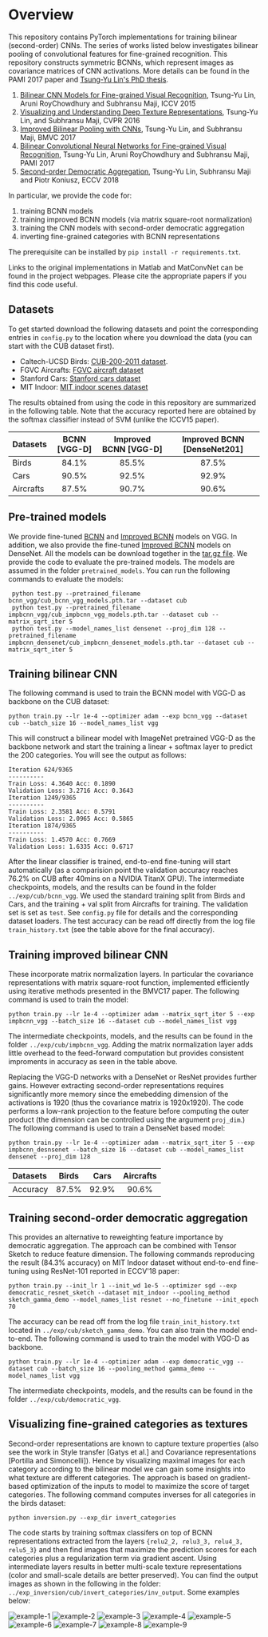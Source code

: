 # Overview
This repository contains PyTorch implementations for training bilinear
  (second-order) CNNs. 
The series of works listed below investigates bilinear pooling of
  convolutional features for fine-grained recognition.
This repository constructs symmetric BCNNs, which represent images as
  covariance matrices of CNN activations. More details can be found in
  the PAMI 2017 paper and [Tsung-Yu Lin's PhD
  thesis](http://vis-www.cs.umass.edu/papers/tsungyu_thesis.pdf).

1. [Bilinear CNN Models for Fine-grained Visual
   Recognition](http://vis-www.cs.umass.edu/bcnn/), Tsung-Yu Lin,
   Aruni RoyChowdhury and Subhransu Maji, ICCV 2015
1. [Visualizing and Understanding Deep Texture
   Representations](http://vis-www.cs.umass.edu/bcnn/), Tsung-Yu Lin,
   and Subhransu Maji, CVPR 2016
1. [Improved Bilinear Pooling with
   CNNs](http://vis-www.cs.umass.edu/bcnn/), Tsung-Yu Lin, and
   Subhransu Maji, BMVC 2017
1. [Bilinear Convolutional Neural Networks for Fine-grained Visual
   Recognition](http://vis-www.cs.umass.edu/bcnn/), Tsung-Yu Lin,
   Aruni RoyChowdhury and Subhransu Maji, PAMI 2017
1. [Second-order Democratic
   Aggregation](http://vis-www.cs.umass.edu/o2dp/), Tsung-Yu Lin,
   Subhransu Maji and Piotr Koniusz, ECCV 2018
   


In particular, we provide the code for:
1. training BCNN models
2. training improved BCNN models (via matrix square-root normalization)
3. training the CNN models with second-order democratic aggregation
4. inverting fine-grained categories with BCNN representations

The prerequisite can be installed by `pip install -r requirements.txt`.

Links to the original implementations in Matlab and MatConvNet can
be found in the project webpages.
Please cite the appropriate papers if you find this code
useful.


## Datasets
To get started download the following datasets and point the
corresponding entries in `config.py` to the location where you
download the data (you can start with the CUB dataset first).
* Caltech-UCSD Birds: [CUB-200-2011 dataset](http://www.vision.caltech.edu/visipedia/CUB-200-2011.html).
* FGVC Aircrafts: [FGVC aircraft dataset](http://www.robots.ox.ac.uk/~vgg/data/oid/)
* Stanford Cars: [Stanford cars dataset](http://ai.stanford.edu/~jkrause/cars/car_dataset.html)
* MIT Indoor: [MIT indoor scenes dataset](http://web.mit.edu/torralba/www/indoor.html)

The results obtained from using the code in this repository are
summarized in the following table. Note that the accuracy reported here are obtained by
the softmax classifier instead of SVM (unlike the ICCV15 paper).

| Datasets    | BCNN [VGG-D]  |   Improved BCNN [VGG-D]   |   Improved BCNN [DenseNet201]
| :---        |    :----:     |           :---:           |     :--:
| Birds       |    84.1%      |           85.5%           |     87.5%
| Cars        |    90.5%      |           92.5%           |     92.9%
| Aircrafts   |    87.5%      |           90.7%           |     90.6%


## Pre-trained models
We provide fine-tuned [BCNN](http://maxwell.cs.umass.edu/bcnn/pytorch_models/bcnn_vgg/) and [Improved BCNN](http://maxwell.cs.umass.edu/bcnn/pytorch_models/impbcnn_vgg/) models on VGG. In addition, we also provide the fine-tuned [Improved BCNN](http://maxwell.cs.umass.edu/bcnn/pytorch_models/impbcnn_densenet/) models on DenseNet. All the models can be download together in the [tar.gz file](http://maxwell.cs.umass.edu/bcnn/pytorch_models/pytorch_bcnn_pretrained_models.tar.gz). We provide the code to evaluate the pre-trained models. The models are assumed in the folder `pretrained_models`. You can run the following commands to evaluate the models:

     python test.py --pretrained_filename bcnn_vgg/cub_bcnn_vgg_models.pth.tar --dataset cub
     python test.py --pretrained_filename impbcnn_vgg/cub_impbcnn_vgg_models.pth.tar --dataset cub --matrix_sqrt_iter 5
     python test.py --model_names_list densenet --proj_dim 128 --pretrained_filename impbcnn_densenet/cub_impbcnn_densenet_models.pth.tar --dataset cub --matrix_sqrt_iter 5

## Training bilinear CNN
The following command is used to train the BCNN model with VGG-D as
backbone on the CUB dataset:

    python train.py --lr 1e-4 --optimizer adam --exp bcnn_vgg --dataset cub --batch_size 16 --model_names_list vgg
   
This will construct a bilinear model with ImageNet pretrained VGG-D
as the backbone network and start the training a linear + softmax
layer to predict the 200 categories. 
You will see the output as follows:


    Iteration 624/9365
    ----------
    Train Loss: 4.3640 Acc: 0.1890
    Validation Loss: 3.2716 Acc: 0.3643
    Iteration 1249/9365
    ----------
    Train Loss: 2.3581 Acc: 0.5791
    Validation Loss: 2.0965 Acc: 0.5865
    Iteration 1874/9365
    ----------
    Train Loss: 1.4570 Acc: 0.7669
    Validation Loss: 1.6335 Acc: 0.6717

After the linear classifier is trained, end-to-end fine-tuning will
start automatically (as a comparision point the validation accuracy
reaches 76.2% on CUB after 40mins on a NVIDIA TitanX GPU).
The intermediate checkpoints, models, and the results can be found in the folder
`../exp/cub/bcnn_vgg`. 
We used the standard training split from Birds and
Cars, and the training + val split from Aircrafts for training. 
The validation set is set as `test`. See `config.py` file for details
and the corresponding dataset loaders.
The test accuracy can be read off
directly from the log file `train_history.txt` (see the table above
for the final accuracy).


## Training improved bilinear CNN
These incorporate matrix normalization layers. In particular the
covariance representations with matrix square-root function, 
implemented efficiently using iterative methods presented in the
BMVC17 paper. 
The following command is used to train the model:
    
    python train.py --lr 1e-4 --optimizer adam --matrix_sqrt_iter 5 --exp impbcnn_vgg --batch_size 16 --dataset cub --model_names_list vgg
    
The intermediate checkpoints, models, and the results can be found in
the folder `../exp/cub/impbcnn_vgg`. Adding the matrix normalization
layer adds little overhead to the feed-forward computation but
provides consistent improments in accuracy as seen in the table above.


Replacing the VGG-D networks with a DenseNet or ResNet provides
further gains. 
However extracting second-order representations requires significantly
more memory since the emebedding dimension of the activations is 1920 (thus the
covariance matrix is 1920x1920).
The code performs a low-rank projection to the feature before
computing the outer product (the dimension can be controlled using the
argument `proj_dim`.)
The following command is used to train a DenseNet based model:


    python train.py --lr 1e-4 --optimizer adam --matrix_sqrt_iter 5 --exp impbcnn_desnsenet --batch_size 16 --dataset cub --model_names_list densenet --proj_dim 128 
    
| Datasets    |   Birds  |   Cars   |   Aircrafts    |
| :---        |  :----:  |   :---:  |     :--:       |
| Accuracy       |   87.5%  |   92.9%  |     90.6%      | 

## Training second-order democratic aggregation
This provides an alternative to reweighting feature importance by democratic aggregation. The approach can be combined with Tensor Sketch to reduce feature dimension. The following commands reproducing the result (84.3% accuracy) on MIT Indoor dataset without end-to-end fine-tuning using ResNet-101 reported in ECCV'18 paper:

    python train.py --init_lr 1 --init_wd 1e-5 --optimizer sgd --exp democratic_resnet_sketch --dataset mit_indoor --pooling_method sketch_gamma_demo --model_names_list resnet --no_finetune --init_epoch 70 
    
The accuracy can be read off from the log file `train_init_history.txt` located in `../exp/cub/sketch_gamma_demo`. You can also train the model end-to-end. The following command is used to train the model with VGG-D as backbone. 

    python train.py --lr 1e-4 --optimizer adam --exp democratic_vgg --dataset cub --batch_size 16 --pooling_method gamma_demo --model_names_list vgg
    
The intermediate checkpoints, models, and the results can be found in the folder `../exp/cub/democratic_vgg`.

## Visualizing fine-grained categories as textures
Second-order representations are known to capture texture properties
(also see the work in Style transfer [Gatys et al.] and Covariance
representations [Portilla and Simoncelli]).
Hence by visualizing maximal images for each category according to the
bilinear model we can gain some insights into what texture are different
categories. 
The approach is based on gradient-based optimization of the inputs to
model to maximize the score of target categories.
The following command computes inverses for all categories in the
birds dataset:

    
    python inversion.py --exp_dir invert_categories
    
The code starts by training softmax classifers on top of BCNN
representations extracted from the layers `{relu2_2, relu3_3, relu4_3,
relu5_3}` and then find images that maximize the prediction scores
for each categories plus a regularization term via gradient ascent. 
Using intermediate layers results in better multi-scale texture
representations (color and small-scale details are better preserved).
You can find the output images as shown in the following in the folder:
`../exp_inversion/cub/invert_categories/inv_output`. Some examples below:

![example-1](inv_images/002.Laysan_Albatross.png) 
![example-2](inv_images/005.Crested_Auklet.png) 
![example-3](inv_images/018.Spotted_Catbird.png) 
![example-4](inv_images/010.Red_winged_Blackbird.png) 
![example-5](inv_images/012.Yellow_headed_Blackbird.png) 
![example-6](inv_images/014.Indigo_Bunting.png) 
![example-7](inv_images/017.Cardinal.png)
![example-8](inv_images/019.Gray_Catbird.png)
![example-9](inv_images/024.Red_faced_Cormorant.png)
